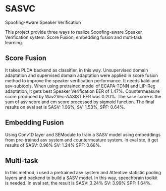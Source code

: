 # SASVC
Spoofing-Aware Speaker Verification

This project provide three ways to realize Sooofing-aware Speaker Verification system. Score Fusion, embedding fusion and muti-task learning.

## Score Fusion
It takes PLDA backend as classifier, in this way. Unsupervised domain adaptation and supervised domain adaptation were applied in score fusion method to improve the speaker verification performance. It needs kaldi and asv-subtools. When using pretrained model of ECAPA-TDNN and LIP-Reg adaptation, it gets best Speaker Verification EER of 1.47%. Countermeasure score produced by Wav2Vec-AASIST EER was 0.20%. The sasv score is the sum of asv score and cm score processed by sigmoid function. The final  results on eval set is 
SASV: 1.06%, SV: 1.53%, SPF: 0.64%.

## Embedding Fusion
Using Conv1D layer and SEModule to train a SASV model using embeddings from pre-trained asv system and countermeature system. In eval ste, it get results of
SASV: 0.96% SV: 1.24% SPF: 0.68%.

## Multi-task
In this method, i used a pretrained asv system and Attentive statistic pooling layers and backend to build a SASV model. In this way, speechbrain toolkit is needed. In eval set, the result is 
SASV: 3.24% SV: 3.99% SPF: 1.64%.

